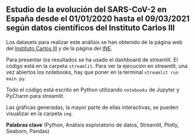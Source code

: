 ## Estudio de la evolución del SARS-CoV-2 en España desde el 01/01/2020 hasta el 09/03/2021 según datos científicos del Instituto Carlos III

Los datasets para realizar este análisis se han obtenido de la página web del [Instituto Carlos III](https://cnecovid.isciii.es/covid19/) y de la página del [INE](https://www.ine.es/dyngs/INEbase/es/categoria.htm?c=Estadistica_P&cid=1254734710984).

Para presentar los resultados se ha usado el dashboard de streamlit. El código está en la carpeta `streamlit`. Para ver la ejecución en streamlit, una vez abiertos los notebooks, hay que poner en la terminal `streamlit run main.py`.

Todo el código está escrito en Python utilizando `notebooks` de Jupyter y PyCharm para streamlit. 

Las gráficas generadas, la mayor parte de ellas interactivas, se pueden visualizar en la carpeta `img`.

**Palabras clave** (Python, Análisis exploratorio de datos, Streamlit, Plotly, Seaborn, Pandas)

